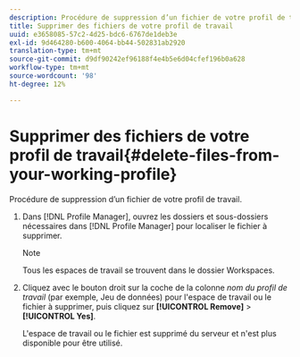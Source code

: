 ```yaml
---
description: Procédure de suppression d’un fichier de votre profil de travail.
title: Supprimer des fichiers de votre profil de travail
uuid: e3658085-57c2-4d25-bdc6-6767de1deb3e
exl-id: 9d464280-b600-4064-bb44-502831ab2920
translation-type: tm+mt
source-git-commit: d9df90242ef96188f4e4b5e6d04cfef196b0a628
workflow-type: tm+mt
source-wordcount: '98'
ht-degree: 12%

---
```


# Supprimer des fichiers de votre profil de travail{#delete-files-from-your-working-profile}

Procédure de suppression d’un fichier de votre profil de travail.

1. Dans [!DNL Profile Manager], ouvrez les dossiers et sous-dossiers nécessaires dans [!DNL Profile Manager] pour localiser le fichier à supprimer.

   >[!NOTE]
   >
   >Tous les espaces de travail se trouvent dans le dossier Workspaces.

1. Cliquez avec le bouton droit sur la coche de la colonne *nom du profil de travail* (par exemple, Jeu de données) pour l&#39;espace de travail ou le fichier à supprimer, puis cliquez sur **[!UICONTROL Remove]** > **[!UICONTROL Yes]**.

   L&#39;espace de travail ou le fichier est supprimé du serveur et n&#39;est plus disponible pour être utilisé.
